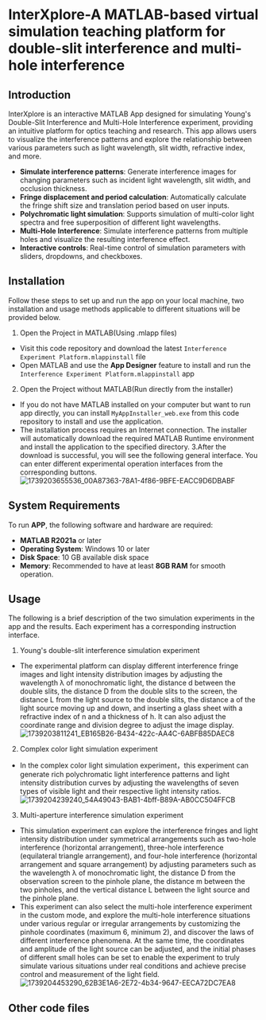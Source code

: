 # InterXplore-A MATLAB-based virtual simulation teaching platform for double-slit interference and multi-hole interference

## Introduction
InterXplore is an interactive MATLAB App designed for simulating Young's Double-Slit Interference and Multi-Hole Interference experiment, providing an intuitive platform for optics teaching and research. This app allows users to visualize the interference patterns and explore the relationship between various parameters such as light wavelength, slit width, refractive index, and more.

- **Simulate interference patterns**: Generate interference images for changing parameters such as incident light wavelength, slit width, and occlusion thickness.
- **Fringe displacement and period calculation**: Automatically calculate the fringe shift size and translation period based on user inputs.
- **Polychromatic light simulation**: Supports simulation of multi-color light spectra and free superposition of different light wavelengths.
- **Multi-Hole Interference**: Simulate interference patterns from multiple holes and visualize the resulting interference effect.
- **Interactive controls**: Real-time control of simulation parameters with sliders, dropdowns, and checkboxes.

## Installation
Follow these steps to set up and run the app on your local machine, two installation and usage methods applicable to different situations will be provided below.
1. Open the Project in MATLAB(Using .mlapp files)
- Visit this code repository and download the latest `Interference Experiment Platform.mlappinstall` file
- Open MATLAB and use the **App Designer** feature to install and run the `Interference Experiment Platform.mlappinstall` app
2. Open the Project without MATLAB(Run directly from the installer)
- If you do not have MATLAB installed on your computer but want to run app directly, you can install `MyAppInstaller_web.exe` from this code repository to install and use the application.
- The installation process requires an Internet connection. The installer will automatically download the required MATLAB Runtime environment and install the application to the specified directory.
3.After the download is successful, you will see the following general interface. You can enter different experimental operation interfaces from the corresponding buttons.
  ![1739203655536_00A87363-78A1-4f86-9BFE-EACC9D6DBABF](https://github.com/user-attachments/assets/a1cf5e55-9dfa-4206-ab5e-4ad118163f6b)

## System Requirements
To run **APP**, the following software and hardware are required:

- **MATLAB R2021a** or later
- **Operating System**: Windows 10 or later
- **Disk Space**: 10 GB available disk space
- **Memory**: Recommended to have at least **8GB RAM** for smooth operation.

## Usage
The following is a brief description of the two simulation experiments in the app and the results. Each experiment has a corresponding instruction interface.
1. Young's double-slit interference simulation experiment
- The experimental platform can display different interference fringe images and light intensity distribution images by adjusting the wavelength λ of monochromatic light, the distance d between the double slits, the distance D from the double slits to the screen, the distance L from the light source to the double slits, the distance a of the light source moving up and down, and inserting a glass sheet with a refractive index of n and a thickness of h. It can also adjust the coordinate range and division degree to adjust the image display.
![1739203811241_EB165B26-B434-422c-AA4C-6ABFB85DAEC8](https://github.com/user-attachments/assets/deb0c24e-9ade-4ecf-ae32-daa9201b77bc)
2. Complex color light simulation experiment
- In the complex color light simulation experiment，this experiment can generate rich polychromatic light interference patterns and light intensity distribution curves by adjusting the wavelengths of seven types of visible light and their respective light intensity ratios.
  ![1739204239240_54A49043-BAB1-4bff-B89A-AB0CC504FFCB](https://github.com/user-attachments/assets/c99d8ee2-46b4-4b9e-871a-7ac615cbdb59)
3. Multi-aperture interference simulation experiment
- This simulation experiment can explore the interference fringes and light intensity distribution under symmetrical arrangements such as two-hole interference (horizontal arrangement), three-hole interference (equilateral triangle arrangement), and four-hole interference (horizontal arrangement and square arrangement) by adjusting parameters such as the wavelength λ of monochromatic light, the distance D from the observation screen to the pinhole plane, the distance m between the two pinholes, and the vertical distance L between the light source and the pinhole plane.
- This experiment can also select the multi-hole interference experiment in the custom mode, and explore the multi-hole interference situations under various regular or irregular arrangements by customizing the pinhole coordinates (maximum 6, minimum 2), and discover the laws of different interference phenomena. At the same time, the coordinates and amplitude of the light source can be adjusted, and the initial phases of different small holes can be set to enable the experiment to truly simulate various situations under real conditions and achieve precise control and measurement of the light field.
  ![1739204453290_62B3E1A6-2E72-4b34-9647-EECA72DC7EA8](https://github.com/user-attachments/assets/5428c02e-ce7d-4ad3-abe5-505effae728b)

## Other code files

